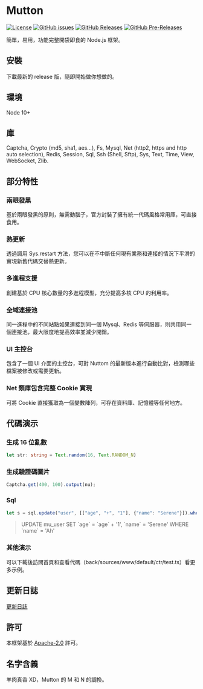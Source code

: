 # Mutton

[![License](https://img.shields.io/github/license/MaiyunNET/Nuttom.svg)](https://github.com/MaiyunNET/Nuttom/blob/master/LICENSE)
[![GitHub issues](https://img.shields.io/github/issues/MaiyunNET/Nuttom.svg)](https://github.com/MaiyunNET/Nuttom/issues)
[![GitHub Releases](https://img.shields.io/github/release/MaiyunNET/Nuttom.svg)](https://github.com/MaiyunNET/Nuttom/releases "Stable Release")
[![GitHub Pre-Releases](https://img.shields.io/github/release/MaiyunNET/Nuttom/all.svg)](https://github.com/MaiyunNET/Nuttom/releases "Pre-Release")

簡單，易用，功能完整開袋即食的 Node.js 框架。

## 安裝

下載最新的 release 版，隨即開始做你想做的。

## 環境

Node 10+

## 庫

Captcha, Crypto (md5, sha1, aes...), Fs, Mysql, Net (http2, https and http auto selection), Redis, Session, Sql, Ssh (Shell, Sftp), Sys, Text, Time, View, WebSocket, Zlib.

## 部分特性

### 兩眼發黑

基於兩眼發黑的原則，無需動腦子，官方封裝了擁有統一代碼風格常用庫，可直接食用。

### 熱更新

透過調用 Sys.restart 方法，您可以在不中斷任何現有業務和連接的情況下平滑的實現新舊代碼交替熱更新。

### 多進程支援

創建基於 CPU 核心數量的多進程模型，充分提高多核 CPU 的利用率。

### 全域連接池

同一進程中的不同站點如果連接到同一個 Mysql、Redis 等伺服器，則共用同一個連接池，最大限度地提高效率並減少開銷。

### UI 主控台

包含了一個 UI 介面的主控台，可對 Nuttom 的最新版本進行自動比對，檢測哪些檔案被修改或需要更新。

### Net 類庫包含完整 Cookie 實現

可將 Cookie 直接獲取為一個變數陣列，可存在資料庫、記憶體等任何地方。

## 代碼演示

### 生成 16 位亂數

```typescript
let str: string = Text.random(16, Text.RANDOM_N)
```

### 生成驗證碼圖片

```typescript
Captcha.get(400, 100).output(nu);
```

### Sql

```typescript
let s = sql.update("user", [["age", "+", "1"], {"name": "Serene"}]).where([{"name": "Ah"}]);
```

> UPDATE mu_user SET \`age\` = \`age\` + '1', \`name\` = 'Serene' WHERE \`name\` = 'Ah'

### 其他演示

可以下載後訪問首頁和查看代碼（back/sources/www/default/ctr/test.ts）看更多示例。

## 更新日誌

[更新日誌](CHANGELOG.zh-TW.md)

## 許可

本框架基於 [Apache-2.0](../LICENSE) 許可。

## 名字含義

羊肉真香 XD，Mutton 的 M 和 N 的調換。